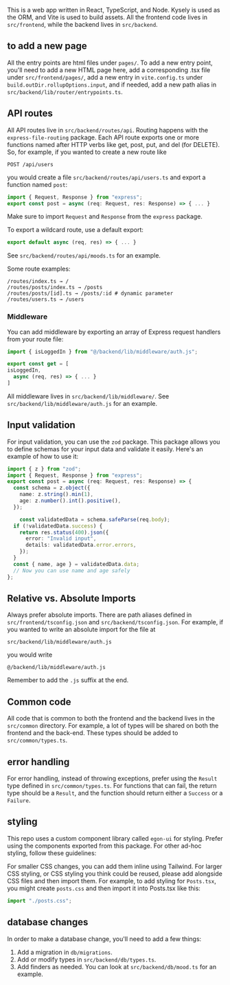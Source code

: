 This is a web app written in React, TypeScript, and Node. Kysely is used as the ORM, and Vite is used to build assets. All the frontend code lives in `src/frontend`, while the backend lives in `src/backend`.

## to add a new page
All the entry points are html files under `pages/`. To add a new entry point, you'll need to add a new HTML page here, add a corresponding .tsx file under `src/frontend/pages/`, add a new entry in `vite.config.ts` under `build.outDir.rollupOptions.input`, and if needed, add a new path alias in `src/backend/lib/router/entrypoints.ts`.

## API routes
All API routes live in `src/backend/routes/api`. Routing happens with the `express-file-routing` package. Each API route exports one or more functions named after HTTP verbs like get, post, put, and del (for DELETE). So, for example, if you wanted to create a new route like

```
POST /api/users
```

you would create a file `src/backend/routes/api/users.ts` and export a function named `post`:

```typescript
import { Request, Response } from "express";
export const post = async (req: Request, res: Response) => { ... }
```

Make sure to import `Request` and `Response` from the `express` package.

To export a wildcard route, use a default export:

```typescript
export default async (req, res) => { ... }
```

See `src/backend/routes/api/moods.ts` for an example. 

Some route examples:

```
/routes/index.ts → /
/routes/posts/index.ts → /posts
/routes/posts/[id].ts → /posts/:id # dynamic parameter
/routes/users.ts → /users
```

### Middleware

You can add middleware by exporting an array of Express request handlers from your route file:

```typescript
import { isLoggedIn } from "@/backend/lib/middleware/auth.js";

export const get = [
isLoggedIn,
  async (req, res) => { ... }
]
```

All middleware lives in `src/backend/lib/middleware/`. See `src/backend/lib/middleware/auth.js` for an example.

## Input validation
For input validation, you can use the `zod` package. This package allows you to define schemas for your input data and validate it easily. Here's an example of how to use it:

```typescript
import { z } from "zod";
import { Request, Response } from "express";
export const post = async (req: Request, res: Response) => {
  const schema = z.object({
    name: z.string().min(1),
    age: z.number().int().positive(),
  });

    const validatedData = schema.safeParse(req.body);
  if (!validatedData.success) {
    return res.status(400).json({
      error: "Invalid input",
      details: validatedData.error.errors,
    });
  }
  const { name, age } = validatedData.data;
  // Now you can use name and age safely
};
```


## Relative vs. Absolute Imports

Always prefer absolute imports.  There are path aliases defined in `src/frontend/tsconfig.json` and `src/backend/tsconfig.json`. For example, if you wanted to write an absolute import for the file at 

```
src/backend/lib/middleware/auth.js
```

you would write

```
@/backend/lib/middleware/auth.js
```

Remember to add the `.js` suffix at the end.

## Common code

All code that is common to both the frontend and the backend lives in the `src/common` directory. For example, a lot of types will be shared on both the frontend and the back-end. These types should be added to `src/common/types.ts`.

## error handling
For error handling, instead of throwing exceptions, prefer using the `Result` type defined in `src/common/types.ts`. For functions that can fail, the return type should be a `Result`, and the function should return either a `Success` or a `Failure`.

## styling
This repo uses a custom component library called `egon-ui` for styling. Prefer using the components exported from this package. For other ad-hoc styling, follow these guidelines:

For smaller CSS changes, you can add them inline using Tailwind. For larger CSS styling, or CSS styling you think could be reused, please add alongside CSS files and then import them. For example, to add styling for `Posts.tsx`, you might create `posts.css` and then import it into Posts.tsx like this:

```typescript
import "./posts.css";
```

## database changes
In order to make a database change, you'll need to add a few things:
1. Add a migration in `db/migrations`.
2. Add or modify types in `src/backend/db/types.ts`.
3. Add finders as needed. You can look at `src/backend/db/mood.ts` for an example.